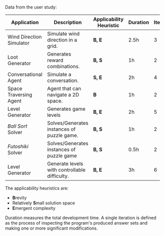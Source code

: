 Data from the user study:

| Application              | Description                                   | Applicability Heuristic | Duration | Iterations |
|--------------------------|-----------------------------------------------|-------------------------|----------|------------|
| Wind Direction Simulator | Simulate wind direction in a grid.            | **B, E**                | 2.5h     | 3          |
| Loot Generator           | Generates reward combinations.                | **B, S**                | 1h       | 2          |
| Conversational Agent     | Simulate a conversation.                      | **S, E**                | 2h       | 4          |
| Space Traversing Agent   | Agent that can navigate a 2D space.           | **B**                   | 1h       | 2          |
| Level Generator          | Generates game levels                         | **B, E**                | 2h       | 5          |
| *Ball Sort* Solver       | Solves/Generates instances of puzzle game.    | **B, S**                | 1h       | 2          |
| *Futoshiki* Solver       | Solves/Generates instances of puzzle game     | **B, S**                | 0.5h     | 2          |
| Level Generator          | Generate levels with controllable difficulty. | **B, E**                | 3h       | 6          |

The applicability heuristics are:

- **B**revity
- Relatively **S**mall solution space
- **E**mergent complexity

Duration measures the total development time. A single iteration is defined as
the process of inspecting the program's produced answer sets and making one or
more significant modifications.
